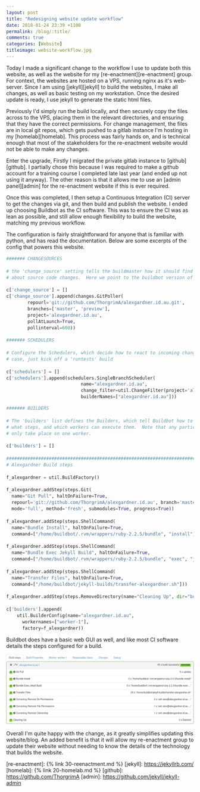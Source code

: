 ```yaml
---
layout: post
title: "Redesigning website update workflow"
date: 2018-01-24 23:39 +1100
permalink: /blog/:title/
comments: true
categories: [Website]
titleimage: website-workflow.jpg
---
```


Today I made a significant change to the workflow I use to update both this website, as well as the website for my [re-enactment][re-enactment] group. For context, the websites are hosted on a VPS, running nginx as it's web-server. Since I am using [jekyll][jekyll] to build the websites, I make all changes, as well as basic testing on my workstation. Once the desired update is ready, I use jekyll to generate the static html files.

Previously I'd simply run the build locally, and then securely copy the files across to the VPS, placing them in the relevant directories, and ensuring that they have the correct permissions. For change management, the files are in local git repos, which gets pushed to a gitlab instance I'm hosting in my [homelab][homelab]. This process was fairly hands on, and is technical enough that most of the stakeholders for the re-enactment website would not be able to make any changes.

Enter the upgrade, Firstly I migrated the private gitlab instance to [github][github]. I partially chose this because I was required to make a github account for a training course I completed late last year (and ended up not using it anyway). The other reason is that it allows me to use an [admin panel][admin] for the re-enactment website if this is ever required.

Once this was completed, I then setup a Continuous Integration (CI) server to get the changes via git, and then build and publish the website. I ended up choosing Buildbot as the CI software. This was to ensure the CI was as lean as possible, and still allow enough flexibility to build the website, matching my previous workflow.

The configuration is fairly straightforward for anyone that is familiar with python, and has read the documentation. Below are some excerpts of the config that powers this website.

```python
####### CHANGESOURCES

# the 'change_source' setting tells the buildmaster how it should find out
# about source code changes.  Here we point to the buildbot version of a python hello-world project.

c['change_source'] = []
c['change_source'].append(changes.GitPoller(
        repourl='git://github.com/ThorgrimA/alexgardner.id.au.git',
        branches=['master', 'preview'],
        project='alexgardner.id.au',
        pollAtLaunch=True,
        pollinterval=600))

####### SCHEDULERS

# Configure the Schedulers, which decide how to react to incoming changes.  In this
# case, just kick off a 'runtests' build

c['schedulers'] = []
c['schedulers'].append(schedulers.SingleBranchScheduler(
                            name="alexgardner.id.au",
                            change_filter=util.ChangeFilter(project='alexgardner.id.au', branch='master'),
                            builderNames=["alexgardner.id.au"]))
```

```python
####### BUILDERS

# The 'builders' list defines the Builders, which tell Buildbot how to perform a build:
# what steps, and which workers can execute them.  Note that any particular build will
# only take place on one worker.

c['builders'] = []

##############################################################################################
# Alexgardner Build steps

f_alexgardner = util.BuildFactory()

f_alexgardner.addStep(steps.Git(
  name="Git Pull", haltOnFailure=True,
  repourl='git://github.com/ThorgrimA/alexgardner.id.au', branch='master',
  mode='full', method='fresh', submodules=True, progress=True))

f_alexgardner.addStep(steps.ShellCommand(
  name="Bundle Install", haltOnFailure=True,
  command=["/home/buildbot/.rvm/wrappers/ruby-2.2.5/bundle", "install"]))

f_alexgardner.addStep(steps.ShellCommand(
  name="Bundle Exec Jekyll Build", haltOnFailure=True,
  command=["/home/buildbot/.rvm/wrappers/ruby-2.2.5/bundle", "exec", "jekyll", "build"]))

f_alexgardner.addStep(steps.ShellCommand(
  name="Transfer Files", haltOnFailure=True,
  command=["/home/buildbot/jekyll-builds/transfer-alexgardner.sh"]))

f_alexgardner.addStep(steps.RemoveDirectory(name="Cleaning Up", dir="build"))

c['builders'].append(
    util.BuilderConfig(name="alexgardner.id.au",
      workernames=["worker-1"],
      factory=f_alexgardner))
```

Buildbot does have a basic web GUI as well, and like most CI software details the steps configured for a build.

<div class="box alt">
    <div class="row uniform 50%">
        <div class="12u centre">
            <span class="image 12u">
                <img class="post-img centre" src="/assets/images/blog/website-workflow-1.jpg" title="The BuildBot Interface" alt="The BuildBot Interface">
            </span>
        </div>
    </div>
</div>

Overall I'm quite happy with the change, as it greatly simplifies updating this website/blog. An added benefit is that it will allow my re-enactment group to update their website without needing to know the details of the technology that builds the website.

[re-enactment]: {% link 30-reenactment.md %}
[jekyll]:       https://jekyllrb.com/
[homelab]:      {% link 20-homelab.md %}
[github]:       https://github.com/ThorgrimA
[admin]:        https://github.com/jekyll/jekyll-admin
